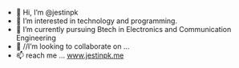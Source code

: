 - 👋 Hi, I’m @jestinpk
- 👀 I’m interested in technology and programming.
- 🌱 I’m currently pursuing Btech in Electronics and Communication Engineering
- 💞️ //I’m looking to collaborate on ...
- 📫 reach me ... www.jestinpk.me

<!---
jestinpk/jestinpk is a ✨ special ✨ repository because its `README.md` (this file) appears on your GitHub profile.
You can click the Preview link to take a look at your changes.
--->
